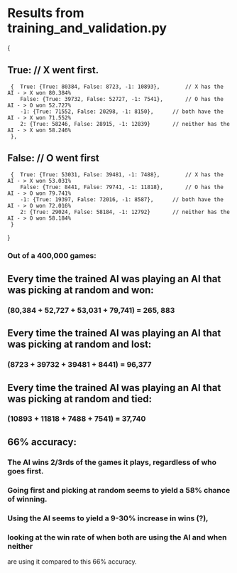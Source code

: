 # Results from training_and_validation.py
{
 ## True: 														// X went first.
	 {	True: {True: 80384, False: 8723, -1: 10893}, 		// X has the AI - > X won 80.384%
		False: {True: 39732, False: 52727, -1: 7541},		// O has the AI - > O won 52.727%
		-1: {True: 71552, False: 20298, -1: 8150},		// both have the AI - > X won 71.552%		
		2: {True: 58246, False: 28915, -1: 12839}		// neither has the AI - > X won 58.246%
	 },
## False: 														// O went first
	 {	True: {True: 53031, False: 39481, -1: 7488}, 		// X has the AI - > X won 53.031%
		False: {True: 8441, False: 79741, -1: 11818},		// O has the AI - > O won 79.741%
		-1: {True: 19397, False: 72016, -1: 8587},		// both have the AI - > O won 72.016%		
		2: {True: 29024, False: 58184, -1: 12792}		// neither has the AI - > O won 58.184%
	 }
}
### Out of a 400,000 games:
## Every time the trained AI was playing an AI that was picking at random and won:
### (80,384 + 52,727 + 53,031 + 79,741) = 265, 883
## Every time the trained AI was playing an AI that was picking at random and lost:
### (8723 + 39732 + 39481 + 8441) = 96,377
## Every time the trained AI was playing an AI that was picking at random and tied:
### (10893 + 11818 + 7488 + 7541) = 37,740
## 66% accuracy:
### The AI wins 2/3rds of the games it plays, regardless of who goes first.
### Going first and picking at random seems to yield a 58% chance of winning.
### Using the AI seems to yield a 9-30% increase in wins (?),
### looking at the win rate of when both are using the AI and when neither
are using it compared to this 66% accuracy.

